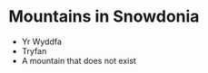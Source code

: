 Mountains in Snowdonia
======================

* Yr Wyddfa
* Tryfan
* A mountain that does not exist
